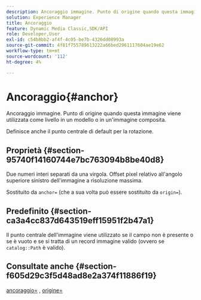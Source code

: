 ```yaml
---
description: Ancoraggio immagine. Punto di origine quando questa immagine viene utilizzata come livello in un modello o in un'immagine composita.
solution: Experience Manager
title: Ancoraggio
feature: Dynamic Media Classic,SDK/API
role: Developer,User
exl-id: c54b8bb2-af4f-4c05-be7b-4326dd08993a
source-git-commit: 4f81f755789613222a66bed2961117604ae19e62
workflow-type: tm+mt
source-wordcount: '112'
ht-degree: 4%

---
```


# Ancoraggio{#anchor}

Ancoraggio immagine. Punto di origine quando questa immagine viene utilizzata come livello in un modello o in un&#39;immagine composita.

Definisce anche il punto centrale di default per la rotazione.

## Proprietà {#section-95740f14160744e7bc763094b8be40d8}

Due numeri interi separati da una virgola. Offset pixel relativo all&#39;angolo superiore sinistro dell&#39;immagine a risoluzione massima.

Sostituito da `anchor=` (che a sua volta può essere sostituito da `origin=`).

## Predefinito {#section-ca3a4cc837d643519eff15951f2b47a1}

Il punto centrale dell&#39;immagine viene utilizzato se il campo non è presente o se è vuoto e se si tratta di un record immagine valido (ovvero se `catalog::Path` è valido).

## Consultate anche {#section-f605d29c3f5d48ad8e2a374f11886f19}

[ancoraggio=](/help/aem-is-ir-api/is-api/http-ref/image-serving-api-ref/c-http-protocol-reference/c-command-reference/r-anchor.md) , [origine=](/help/aem-is-ir-api/is-api/http-ref/image-serving-api-ref/c-http-protocol-reference/c-command-reference/r-origin.md)
